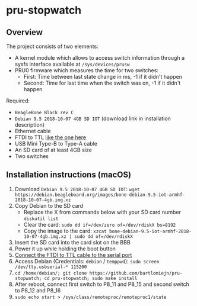 # pru-stopwatch

## Overview
The project consists of two elements:
- A kernel module which allows to access switch information through a sysfs interface available at `/sys/devices/prusw` 
- PRU0 firmware which measures the time for two switches:
    - First: Time between last state change in ms, -1 if it didn't happen
    - Second: Time for last time when the switch was on, -1 if it didn't happen
        
Required:
- `BeagleBone Black rev C` 
- `Debian 9.5 2018-10-07 4GB SD IOT` (download link in installation description)
- Ethernet cable
- FTDI to TTL [like the one here](https://www.ftdichip.com/Support/Documents/DataSheets/Cables/DS_TTL-232R_RPi.pdf)
- USB Mini Type-B to Type-A cable
- An SD card of at least 4GB size
- Two switches

## Installation instructions (macOS)
1) Download `Debian 9.5 2018-10-07 4GB SD IOT`: `wget https://debian.beagleboard.org/images/bone-debian-9.5-iot-armhf-2018-10-07-4gb.img.xz`
2) Copy Debian to the SD card
    - Replace the X from commands below with your SD card number `diskutil list`
    - Clear the card: `sudo dd if=/dev/zero of=/dev/rdiskX bs=8192`
    - Copy the image to the card: `xzcat bone-debian-9.5-iot-armhf-2018-10-07-4gb.img.xz | sudo dd of=/dev/rdiskX`
3) Insert the SD card into the card slot on the BBB
4) Power it up while holding the boot button
5) [Connect the FTDI to TTL cable to the serial port](https://elinux.org/Beagleboard:BeagleBone_Black_Serial)
6) Access Debian (Credentials: `debian` / `temppwd`): `sudo screen /dev/tty.usbserial-* 115200`
7) `cd /home/debian/; git clone https://github.com/bartlomiejn/pru-stopwatch; cd pru-stopwatch; sudo make install`
8) After reboot, connect first switch to P8_11 and P8_15 and second switch to P8_12 and P8_16
9) `sudo echo start > /sys/class/remoteproc/remoteproc1/state`

